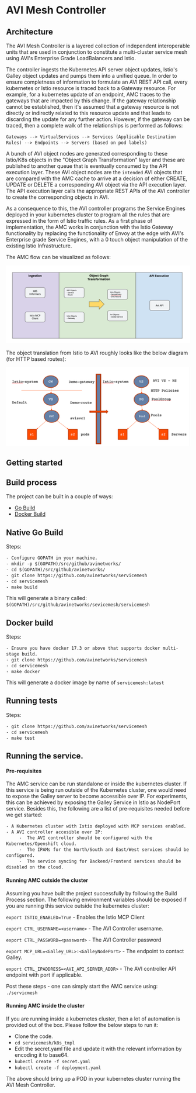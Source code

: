 # AVI Mesh Controller

##  Architecture

The AVI Mesh Controller is a layered collection of independent interoperable units that are used in conjunction to constitute a multi-cluster service mesh using AVI's Enterprise Grade LoadBalancers and Istio.

The controller ingests the Kubernetes API server object updates, Istio's Galley object updates and pumps them into a unified queue. In order to ensure completness of information to formulate an AVI REST API call, every kubernetes or Istio resource is traced back to a Gateway resource. For example, for a kubernetes update of an endpoint, AMC traces to the gateways that are impacted by this change. If the gateway relationship cannot be established, then it's assumed that a gateway resource is not directly or indirectly related to this resource update and that leads to discarding the update for any further action. However, if the gateway can be traced, then a complete walk of the relationships is performed as follows:

    Gateways --> VirtualServices --> Services (Applicable Destination Rules) --> Endpoints --> Servers (based on pod labels)

A bunch of AVI object nodes are generated corresponding to these Istio/K8s objects in the "Object Graph Transformation" layer and these are published to another queue that is eventually consumed by the API execution layer. These AVI object nodes are the `intended` AVI objects that are compared with the AMC cache to arrive at a decision of either CREATE, UPDATE or DELETE a corresponding AVI object via the API execution layer. The API execution layer calls the appropriate REST APIs of the AVI controller to create the corresponding objects in AVI. 

As a consequence to this, the AVI controller  programs the Service Engines deployed in your kubernetes cluster to program all the rules that are expressed in the form of Istio traffic rules. As a first phase of implementation, the AMC works in conjunction with the Istio Gateway functionality by replacing the functionality of Envoy at the edge with AVI's Enterprise grade Service Engines, with a 0 touch object manipulation of the existing Istio Infrastructure. 

The AMC flow can be visualized as follows:

![Alt text](Arch_AVI_Layers.png?raw=true "Title")

The object translation from Istio to AVI roughly looks like the below diagram (for HTTP based routes):

![Alt text](AVI_Object_Transform.png?raw=true "Title")
## Getting started

##  Build process

The project can be built in a couple of ways:

- [Go Build](#native-go-build)
- [Docker Build](#docker-build)


## Native Go Build

Steps:

    - Configure GOPATH in your machine.
    - mkdir -p $(GOPATH)/src/github/avinetworks/
    - cd $(GOPATH)/src/github/avinetworks/
    - git clone https://github.com/avinetworks/servicemesh
    - cd servicemesh
    - make build

This will generate a binary called: `$(GOPATH)/src/github/avinetworks/sevicemesh/servicemesh`

## Docker build

Steps:

    - Ensure you have docker 17.3 or above that supports docker multi-stage build.
    - git clone https://github.com/avinetworks/servicemesh
    - cd servicemesh
    - make docker

This will generate a docker image by name of `servicemesh:latest`


## Running tests

Steps:

    - git clone https://github.com/avinetworks/servicemesh
    - cd servicemesh
    - make test


## Running the service. 

#### Pre-requisites

The AMC service can be run standalone or inside the kubernetes cluster. If this service is being run outside of the Kubernetes cluster, one would need to expose the Galley server to become accessible over IP. For experiments, this can be achieved by exposing the Galley Service in Istio as NodePort service. Besides this, the following are a list of pre-requisites needed before we get started:

    - A Kubernetes cluster with Istio deployed with MCP services enabled.
    - A AVI controller accesible over IP: 
         -  The AVI controller should be configured with the Kubernetes/Openshift cloud. 
         -  The IPAMs for the North/South and East/West services should be configured.
         -  The service syncing for Backend/Frontend services should be disabled on the cloud.
 
 #### Running AMC outside the cluster

 Assuming you have built the project successfully by following the Build Process section. The following environment variables should be exposed if you are running this service outside the kubernetes cluster:
 
 `export ISTIO_ENABLED=True` - Enables the Istio MCP Client
 
 `export CTRL_USERNAME=<username>` - The AVI Controller username.
 
 `export CTRL_PASSWORD=<password>` - The AVI Controller password
 
 `export MCP_URL=<Galley_URL>:<GalleyNodePort>` - The endpoint to contact Galley.

 `export CTRL_IPADDRESS=<AVI_API_SERVER_ADDR>` - The AVI controller API endpoint with port if applicable.
 
 Post these steps - one can simply start the AMC service using: `./servicmesh`

#### Running AMC inside the cluster

 If you are running inside a kubernetes cluster, then a lot of automation is provided out of the box. Please follow the below steps to run it:
 
 - Clone the code.
 - `cd servicemesh/k8s_tmpl`
 - Edit the secret.yaml file and update it with the relevant information by encoding it to base64. 
 - `kubectl create -f secret.yaml`
 - `kubectl create -f deployment.yaml`
 
 The above should bring up a POD in your kubernetes cluster running the AVI Mesh Controller.
 
